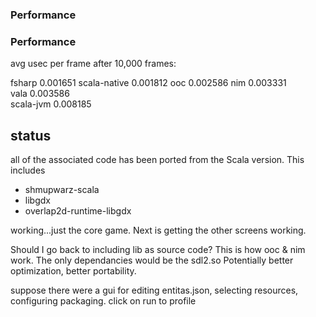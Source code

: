 
### Performance

### Performance

avg usec per frame after 10,000 frames:

fsharp          0.001651
scala-native    0.001812
ooc             0.002586
nim             0.003331	
vala	        0.003586	
scala-jvm       0.008185	


## status
all of the associated code has been ported from the Scala version. This includes
* shmupwarz-scala
* libgdx
* overlap2d-runtime-libgdx

working...just the core game. Next is getting the other screens working.

Should I go back to including lib as source code? This is how ooc & nim work. 
The only dependancies would be the sdl2.so
Potentially better optimization, better portability.


suppose there were a gui for editing entitas.json, selecting resources, configuring packaging. 
click on run to profile 


